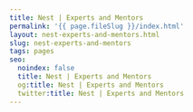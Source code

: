 ```yaml
---
title: Nest | Experts and Mentors
permalink: '{{ page.fileSlug }}/index.html'
layout: nest-experts-and-mentors.html
slug: nest-experts-and-mentors
tags: pages
seo:
  noindex: false
  title: Nest | Experts and Mentors
  og:title: Nest | Experts and Mentors
  twitter:title: Nest | Experts and Mentors
---
```



